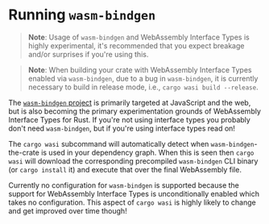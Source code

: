 # Running `wasm-bindgen`

> **Note**: Usage of `wasm-bindgen` and WebAssembly Interface Types is highly
> experimental, it's recommended that you expect breakage and/or surprises if
> you're using this.

> **Note**: When building your crate with WebAssembly Interface Types enabled
> via `wasm-bindgen`, due to a bug in `wasm-bindgen`, it is currently necessary
> to build in release mode, i.e., `cargo wasi build --release`.

The [`wasm-bindgen` project](https://github.com/rustwasm/wasm-bindgen) is
primarily targeted at JavaScript and the web, but is also becoming the primary
experimentation grounds of WebAssembly Interface Types for Rust. If you're not using
interface types you probably don't need `wasm-bindgen`, but if you're using
interface types read on!

The `cargo wasi` subcommand will automatically detect when
`wasm-bindgen`-the-crate is used in your dependency graph. When this is seen
then `cargo wasi` will download the corresponding precompiled `wasm-bindgen` CLI
binary (or `cargo install` it) and execute that over the final WebAssembly file.

Currently no configuration for `wasm-bindgen` is supported because the support
for WebAssembly Interface Types is unconditionally enabled which takes no
configuration. This aspect of `cargo wasi` is highly likely to change and get
improved over time though!
